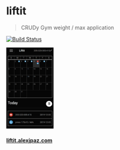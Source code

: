 # liftit

> CRUDy Gym weight / max application

[![Build Status](https://travis-ci.org/alexjpaz/liftit.svg?branch=master)](https://travis-ci.org/alexjpaz/liftit)

<a href='./screenshot.png'><img src='./screenshot.png' alt='screenshot of liftit' width='25%'/></a>

#### [liftit.alexjpaz.com](https://liftit.alexjpaz.com/#)
